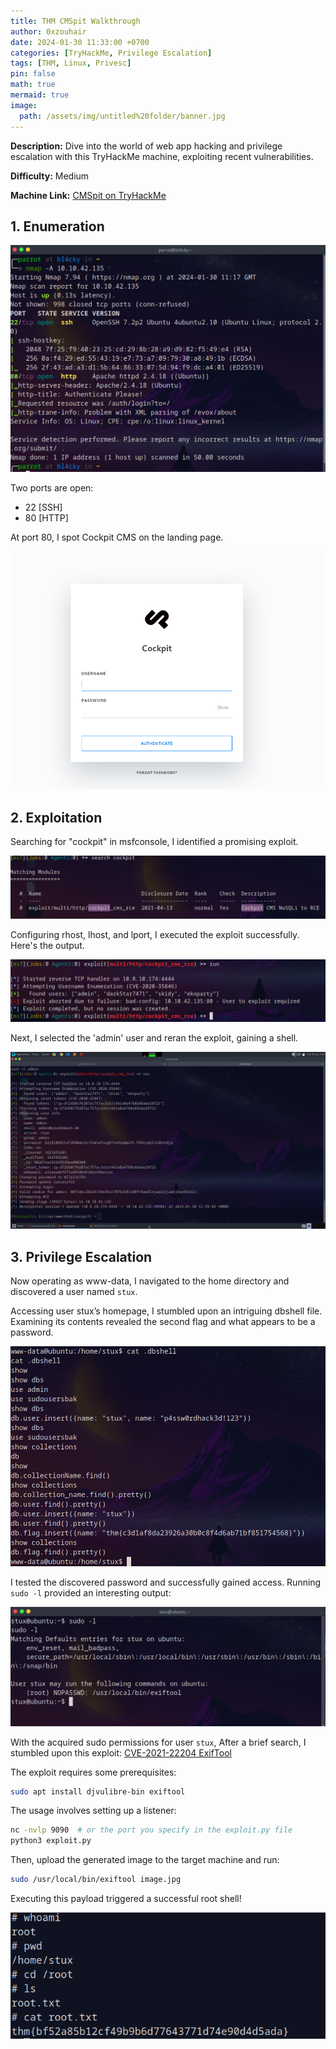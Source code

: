 ```yaml
---
title: THM CMSpit Walkthrough
author: 0xzouhair
date: 2024-01-30 11:33:00 +0700
categories: [TryHackMe, Privilege Escalation]
tags: [THM, Linux, Privesc]
pin: false
math: true
mermaid: true
image:
  path: /assets/img/untitled%20folder/banner.jpg
---
```


**Description:** Dive into the world of web app hacking and privilege escalation with this TryHackMe machine, exploiting recent vulnerabilities.

**Difficulty:** Medium

**Machine Link:** [CMSpit on TryHackMe](https://tryhackme.com/room/cmspit)

## 1. Enumeration

![Nmap Scan Results](/assets/img/untitled%20folder/nmapscan.png)

Two ports are open:
- 22 [SSH]
- 80 [HTTP]

At port 80, I spot Cockpit CMS on the landing page.

![Cockpit CMS Landing Page](/assets/img/untitled%20folder/cms80.png)

## 2. Exploitation

Searching for "cockpit" in msfconsole, I identified a promising exploit.

![Cockpit CMS Exploit](/assets/img/untitled%20folder/exploit.png)

Configuring rhost, lhost, and lport, I executed the exploit successfully. Here's the output.

![User Enumeration](/assets/img/untitled%20folder/useren.png)

Next, I selected the 'admin' user and reran the exploit, gaining a shell.

![Getting Shell Access](/assets/img/untitled%20folder/shell.png)

## 3. Privilege Escalation

Now operating as www-data, I navigated to the home directory and discovered a user named `stux`.

Accessing user stux’s homepage, I stumbled upon an intriguing dbshell file. Examining its contents revealed the second flag and what appears to be a password.

![Home Directory Contents](/assets/img/untitled%20folder/db.png)

I tested the discovered password and successfully gained access. Running `sudo -l` provided an interesting output:

![Stux Permissions](/assets/img/untitled%20folder/stux.png)

With the acquired sudo permissions for user `stux`, After a brief search, I stumbled upon this exploit: [CVE-2021-22204 ExifTool](https://github.com/convisolabs/CVE-2021-22204-exiftool)

The exploit requires some prerequisites:

```bash
sudo apt install djvulibre-bin exiftool
```

The usage involves setting up a listener:

```bash
nc -nvlp 9090  # or the port you specify in the exploit.py file
python3 exploit.py
```

Then, upload the generated image to the target machine and run:

```bash
sudo /usr/local/bin/exiftool image.jpg
```

Executing this payload triggered a successful root shell!

![Root Shell](assets/img/untitled%20folder/Rootshell.png)
